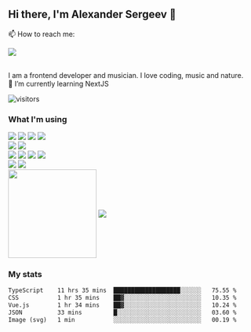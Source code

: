 ## Hi there, I'm Alexander Sergeev 👋

📫 How to reach me:
<div>
<a href="https://www.linkedin.com/in/alsergeev/">
<img src="https://img.shields.io/badge/LinkedIn-blue?style=for-the-badge&logo=linkedin&labelColor=blue">
</a>
</div>
<br>

I am a frontend developer and musician. 
I love coding, music and nature.<br />
🌱  I’m currently learning NextJS

![visitors](https://visitor-badge.glitch.me/badge?page_id=Surtt.id)

### What I'm using
<div>
  <img src="https://img.shields.io/badge/html5-e34f26?style=for-the-badge&logo=html5&labelColor=e34f26&logoColor=white"> <img src="https://img.shields.io/badge/css3-1572b6?style=for-the-badge&logo=css3&labelColor=1572b6&logoColor=white"> <img src="https://img.shields.io/badge/sass-cc6699?style=for-the-badge&logo=sass&labelColor=cc6699&logoColor=white"> <img src="https://img.shields.io/badge/pug-a86454?style=for-the-badge&logo=pug&labelColor=a86454&logoColor=white">
</div>
<div>
<img src="https://img.shields.io/badge/javascript-f7df1e?style=for-the-badge&logo=javascript&labelColor=f7df1e&logoColor=black"> <img src="https://img.shields.io/badge/typescript-3178c6?style=for-the-badge&logo=typescript&labelColor=3178c6&logoColor=white">
</div>
<div>
<img src="https://img.shields.io/badge/React-45b8d8?style=for-the-badge&logo=react&labelColor=45b8d8&logoColor=white"> <img src="https://img.shields.io/badge/Redux-764abc?style=for-the-badge&logo=redux&labelColor=764abc&logoColor=white"> <img src="https://img.shields.io/badge/next.js-000000?style=for-the-badge&logo=nextdotjs&logoColor=white"> <img src="https://img.shields.io/badge/-React%20Query-FF4154?style=for-the-badge&logo=react%20query&logoColor=white"> <!--<img src="https://img.shields.io/badge/ReduxSaga-999999?style=for-the-badge&logo=redux-saga&labelColor=999999&logoColor=white">-->
</div>
<div>
<img src="https://img.shields.io/badge/Nodejs-339933?style=for-the-badge&logo=node.js&labelColor=339933&logoColor=white">
<img src="https://img.shields.io/badge/Express.js-000000?style=for-the-badge&logo=express&logoColor=white">
</div>

<!--
**Surtt/Surtt** is a ✨ _special_ ✨ repository because its `README.md` (this file) appears on your GitHub profile.

Here are some ideas to get you started:

- 🔭 I’m currently working on ...
- 🌱 I’m currently learning ...
- 👯 I’m looking to collaborate on ...
- 🤔 I’m looking for help with ...
- 💬 Ask me about ...
- 📫 How to reach me: ...
- 😄 Pronouns: ...
- ⚡ Fun fact: ...
-->


<span>
<a>
<img align="center" height="180em" src="https://github-readme-stats.vercel.app/api?username=Surtt&show_icons=true&hide_border=true&&count_private=true&include_all_commits=true" />
</a>
<a href="https://github.com/surtt/github-readme-stats">
<img align="center" src="https://github-readme-stats.vercel.app/api/top-langs/?username=surtt&layout=compact&hide_border=true" />
</a>
</span>


### My stats
<!--START_SECTION:waka-->

```txt
TypeScript    11 hrs 35 mins  ███████████████████░░░░░░   75.55 %
CSS           1 hr 35 mins    ██▓░░░░░░░░░░░░░░░░░░░░░░   10.35 %
Vue.js        1 hr 34 mins    ██▓░░░░░░░░░░░░░░░░░░░░░░   10.24 %
JSON          33 mins         █░░░░░░░░░░░░░░░░░░░░░░░░   03.60 %
Image (svg)   1 min           ░░░░░░░░░░░░░░░░░░░░░░░░░   00.19 %
```

<!--END_SECTION:waka-->

